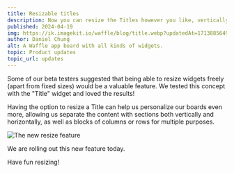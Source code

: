 ```yaml
---
title: Resizable titles
description: Now you can resize the Titles however you like, vertically or horizontally, to create custom sections and content blocks.
published: 2024-04-19
img: https://ik.imagekit.io/waffle/blog/title.webp?updatedAt=1713885649619
author: Daniel Chung
alt: A Waffle app board with all kinds of widgets.
topic: Product updates
topic_url: updates
---
```


Some of our beta testers suggested that being able to resize widgets freely (apart from fixed sizes) would be a valuable feature. We tested this concept with the "Title" widget and loved the results!

Having the option to resize a Title can help us personalize our boards even more, allowing us separate the content with sections both vertically and horizontally, as well as blocks of columns or rows for multiple purposes.

![The new resize feature](https://ik.imagekit.io/waffle/tr:w-520/blog/titleresizing2.gif)

We are rolling out this new feature today.

Have fun resizing!
